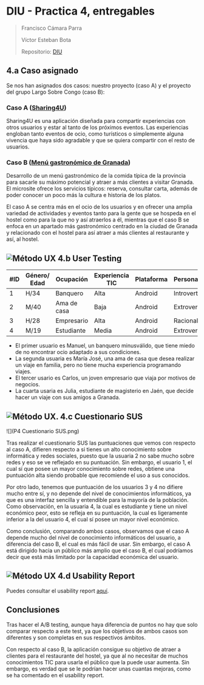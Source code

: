 # DIU - Practica 4, entregables

> Francisco Cámara Parra
>
> Víctor Esteban Bota
>
> Repositorio: [DIU](https://github.com/quepereza/DIU)

##  4.a Caso asignado

Se nos han asignados dos casos: nuestro proyecto (caso A) y el proyecto del grupo Largo Sobre Congo (caso B):

### Caso A ([Sharing4U](https://github.com/quepereza/DIU))

Sharing4U es una aplicación diseñada para compartir experiencias con otros usuarios y estar al tanto de los próximos eventos. Las experiencias engloban tanto eventos de ocio, como turísticos o simplemente alguna vivencia que haya sido agradable y que se quiera compartir con el resto de usuarios.

### Caso B ([Menú gastronómico de Granada](https://github.com/wastedDavid/DIU))

Desarrollo de un menú gastronómico de la comida típica de la provincia para sacarle su máximo potencial y atraer a más clientes a visitar Granada. El microsite ofrece los servicios típicos: reserva, consultar carta, además de poder conocer un poco más la cultura e historia de los platos.



El caso A se centra más en el ocio de los usuarios y en ofrecer una amplia variedad de actividades y eventos tanto para la gente que se hospeda en el hostel como para la que no y así atraerlos a él, mientras que el caso B se enfoca en un apartado más gastronómico centrado en la ciudad de Granada y relacionado con el hostel para así atraer a más clientes al restaurante y así, al hostel.

## ![Método UX](/home/paco/Descargas/DIU/img/usability-testing.png) 4.b User Testing

| #ID  | Género/ Edad | Ocupación   | Experiencia TIC | Plataforma | Personalidad | Test | SUS SCORE |
| ---- | ------------ | ----------- | --------------- | ---------- | ------------ | ---- | --------- |
| 1    | H/34         | Banquero    | Alta            | Android    | Introvertido | A    | 82.5      |
| 2    | M/40         | Ama de casa | Baja            | Android    | Extrovertida | A    | 55        |
| 3    | H/28         | Empresario  | Alta            | Android    | Racional     | B    | 72.5      |
| 4    | M/19         | Estudiante  | Media           | Android    | Extrovertida | B    | 67.5      |

- El primer usuario es Manuel, un banquero minusválido, que tiene miedo de no encontrar ocio adaptado a sus condiciones.
- La segunda usuaria es María José, una ama de casa que desea realizar un viaje en familia, pero no tiene mucha experiencia programando viajes.
- El tercer usario es Carlos, un joven empresario que viaja por motivos de negocios.
- La cuarta usaria es Julia, estudiante de magisterio en Jaén, que decide hacer un viaje con sus amigos a Granada.

## ![Método UX](/home/paco/Descargas/DIU/img/Survey.png). 4.c Cuestionario SUS

![](P4 Cuestionario SUS.png)

Tras realizar el cuestionario SUS las puntuaciones que vemos con respecto al caso A, difieren respecto a si tienes un alto conocimiento sobre informática y redes sociales, puesto que la usuaria 2 no sabe mucho sobre redes y eso se ve reflejado en su puntuación. Sin embargo, el usuario 1, el cual sí que posee un mayor conocimiento sobre redes, obtiene una puntuación alta siendo probable que recomiende el uso a sus conocidos.

Por otro lado, tenemos que puntuación de los usuarios 3 y 4 no difiere mucho entre sí, y no depende del nivel de conocimientos informáticos, ya que es una interfaz sencilla y entendible para la mayoría de la población. Como observación, en la usuaria 4, la cual es estudiante y tiene un nivel económico peor, esto se refleja en su puntuación, la cual es ligeramente inferior a la del usuario 4, el cual sí posee un mayor nivel económico.

Como conclusión, comparando ambos casos, observamos que el caso A depende mucho del nivel de conocimiento informáticos del usuario, a diferencia del caso B, el cual es más fácil de usar. Sin embargo, el caso A está dirigido hacia un público más amplio que el caso B, el cual podríamos decir que está más limitado por la capacidad económica del usuario.

## ![Método UX](/home/paco/Descargas/DIU/img/usability-report.png) 4.d Usability Report

Puedes consultar el usability report [aquí](https://github.com/quepereza/DIU/blob/master/P4/P4_UsabReport_MenuGastron%C3%B3micoGranada_doneby_DIU3.7_DeadlySins.pdf).

## Conclusiones

Tras hacer el A/B testing, aunque haya diferencia de puntos no hay que solo comparar respecto a este test, ya que los objetivos de ambos casos son diferentes y son completas en sus respectivos ámbitos.

Con respecto al caso B, la aplicación consigue su objetivo de atraer a clientes para el restaurante del hostel, ya que al no necesitar de muchos conocimientos TIC para usarla el público que la puede usar aumenta. Sin embargo, es verdad que se le podrían hacer unas cuantas mejoras, como se ha comentado en el usability report.